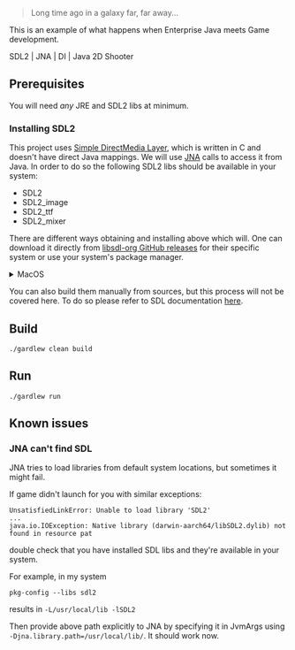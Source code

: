 > Long time ago in a galaxy far, far away...

This is an example of what happens when Enterprise Java meets Game development. 

SDL2 | JNA | DI | Java 2D Shooter

## Prerequisites
You will need *any* JRE and SDL2 libs at minimum.

### Installing SDL2
This project uses [Simple DirectMedia Layer](https://www.libsdl.org/), which is written in C and doesn't have direct Java mappings.
We will use [JNA](https://github.com/java-native-access/jna) calls to access it from Java. In order to do so the following SDL2 libs should be available in your system:
- SDL2
- SDL2_image
- SDL2_ttf
- SDL2_mixer

There are different ways obtaining and installing above which will. 
One can download it directly from [libsdl-org GitHub releases](https://github.com/libsdl-org/SDL/releases) for their specific system or use your system's package manager.

<details>
  <summary>MacOS</summary>

using `homebrew`
    
```shell
    brew install sdl2 sdl2_image sdl2_ttf sdl2_mixer
 ```
</details>

You can also build them manually from sources, but this process will not be covered here. To do so please refer to SDL documentation [here](https://wiki.libsdl.org/SDL2/Installation).

## Build
```shell
./gardlew clean build
```

## Run
```shell
./gardlew run
```

## Known issues
### JNA can't find SDL
JNA tries to load libraries from default system locations, but sometimes it might fail.

If game didn't launch for you with similar exceptions: 

```shell
UnsatisfiedLinkError: Unable to load library 'SDL2'
... 
java.io.IOException: Native library (darwin-aarch64/libSDL2.dylib) not found in resource pat
```

double check that you have installed SDL libs and they're available in your system.

For example, in my system
```shell
pkg-config --libs sdl2
```
results in `-L/usr/local/lib -lSDL2`

Then provide above path explicitly to JNA by specifying it in JvmArgs using `-Djna.library.path=/usr/local/lib/`.
It should work now. 